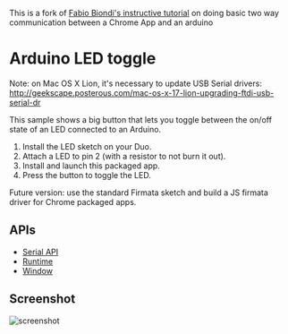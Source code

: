 This is a fork of <a target="_blank" href="https://chrome.google.com/webstore/detail/bdiclhdalonemjdeeaglackjgdboboem">Fabio Biondi's instructive tutorial</a> on doing basic two way communication between a Chrome App and an arduino

# Arduino LED toggle

Note: on Mac OS X Lion, it's necessary to update USB Serial drivers:
http://geekscape.posterous.com/mac-os-x-17-lion-upgrading-ftdi-usb-serial-dr

This sample shows a big button that lets you toggle between the on/off
state of an LED connected to an Arduino.

1. Install the LED sketch on your Duo.
2. Attach a LED to pin 2 (with a resistor to not burn it out).
3. Install and launch this packaged app.
4. Press the button to toggle the LED.

Future version: use the standard Firmata sketch and build a JS firmata driver
for Chrome packaged apps.

## APIs

* [Serial API](http://developer.chrome.com/apps/app.hardware.html#serial)
* [Runtime](http://developer.chrome.com/apps/app.runtime.html)
* [Window](http://developer.chrome.com/apps/app.window.html)
     
## Screenshot
![screenshot](https://raw.github.com/GoogleChrome/chrome-app-samples/master/serial/ledtoggle/assets/screenshot_1280_800.png)
